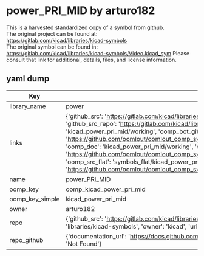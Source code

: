 # power_PRI_MID by arturo182  
This is a harvested standardized copy of a symbol from github.  
The original project can be found at:  
https://gitlab.com/kicad/libraries/kicad-symbols  
The original symbol can be found in:
https://gitlab.com/kicad/libraries/kicad-symbols/Video.kicad_sym
Please consult that link for additional, details, files, and license information.  
## yaml dump  
| Key | Value |  
| --- | --- |  
| library_name | power |  
| links | {'github_src': 'https://gitlab.com/kicad/libraries/kicad-symbols/Video.kicad_sym', 'github_src_repo': 'https://gitlab.com/kicad/libraries/kicad-symbols', 'oomp_bot': 'kicad_power_pri_mid/working', 'oomp_bot_github': 'https://github.com/oomlout/oomlout_oomp_symbol_bot/tree/main/kicad_power_pri_mid/working', 'oomp_doc': 'kicad_power_pri_mid/working', 'oomp_doc_github': 'https://github.com/oomlout/oomlout_oomp_symbol_doc/tree/main/kicad_power_pri_mid/working', 'oomp_src_flat': 'symbols_flat/kicad_power_pri_mid/working', 'oomp_src_flat_github': 'https://github.com/oomlout/oomlout_oomp_symbol_src/tree/main/kicad_power_pri_mid/working'} |  
| name | power_PRI_MID |  
| oomp_key | oomp_kicad_power_pri_mid |  
| oomp_key_simple | kicad_power_pri_mid |  
| owner | arturo182 |  
| repo | {'github_src': 'https://gitlab.com/kicad/libraries/kicad-symbols/Video.kicad_sym', 'name': 'libraries/kicad-symbols', 'owner': 'kicad', 'url': 'https://gitlab.com/kicad/libraries/kicad-symbols'} |  
| repo_github | {'documentation_url': 'https://docs.github.com/rest/repos/repos#get-a-repository', 'message': 'Not Found'} |  

